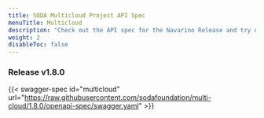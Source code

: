 ```yaml
---
title: SODA Multicloud Project API Spec
menuTitle: Multicloud
description: "Check out the API spec for the Navarino Release and try out the APIs without having to install the system."
weight: 2
disableToc: false
---
```

### Release v1.8.0  

{{< swagger-spec id="multicloud" url="https://raw.githubusercontent.com/sodafoundation/multi-cloud/1.8.0/openapi-spec/swagger.yaml" >}}
